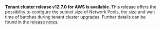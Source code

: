 **Tenant cluster release v12.7.0 for AWS is available**. This release offers the possibility to configure the subnet size of Network Pools, the size and wait time of batches during tenant cluster upgrades. Further details can be found in the [release notes](https://github.com/giantswarm/releases/tree/master/aws/v12.7.0).
